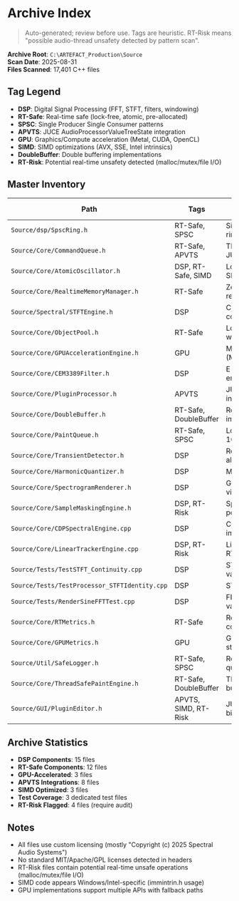 # Archive Index

> Auto-generated; review before use. Tags are heuristic. RT-Risk means "possible audio-thread unsafety detected by pattern scan".

**Archive Root**: `C:\ARTEFACT_Production\Source`  
**Scan Date**: 2025-08-31  
**Files Scanned**: 17,401 C++ files

## Tag Legend

- **DSP**: Digital Signal Processing (FFT, STFT, filters, windowing)
- **RT-Safe**: Real-time safe (lock-free, atomic, pre-allocated)  
- **SPSC**: Single Producer Single Consumer patterns
- **APVTS**: JUCE AudioProcessorValueTreeState integration
- **GPU**: Graphics/Compute acceleration (Metal, CUDA, OpenCL)
- **SIMD**: SIMD optimizations (AVX, SSE, Intel intrinsics)
- **DoubleBuffer**: Double buffering implementations
- **RT-Risk**: Potential real-time unsafety detected (malloc/mutex/file I/O)

## Master Inventory

| Path | Tags | Summary | Last Seen | License |
|---|---|---|---:|---|
| `Source/dsp/SpscRing.h` | RT-Safe, SPSC | Single-producer/consumer lock-free ring buffer, power-of-2 optimization | 2025 | Custom |
| `Source/Core/CommandQueue.h` | RT-Safe, APVTS | Thread-safe command queue using JUCE AbstractFifo for real-time audio | 2025 | Custom |
| `Source/Core/AtomicOscillator.h` | DSP, RT-Safe, SIMD | Lock-free atomic oscillator with Intel SIMD and denormal suppression | 2025 | Custom |
| `Source/Core/RealtimeMemoryManager.h` | RT-Safe | Zero-allocation memory pools for real-time audio contexts | 2025 | Custom |
| `Source/Spectral/STFTEngine.h` | DSP | Clean STFT implementation with configurable parameters | 2025 | Custom |
| `Source/Core/ObjectPool.h` | RT-Safe | Lock-free object pooling template with RAII wrappers | 2025 | Custom |
| `Source/Core/GPUAccelerationEngine.h` | GPU | Multi-API GPU compute framework (Metal/CUDA/OpenCL/DirectCompute) | 2025 | Custom |
| `Source/Core/CEM3389Filter.h` | DSP | E-mu CEM3389 analog filter emulation with nonlinear resonance | 2025 | Custom |
| `Source/Core/PluginProcessor.h` | APVTS | JUCE AudioProcessor with APVTS integration patterns | 2025 | Custom |
| `Source/Core/DoubleBuffer.h` | RT-Safe, DoubleBuffer | Real-time safe double buffering implementation | 2025 | Custom |
| `Source/Core/PaintQueue.h` | RT-Safe, SPSC | Lock-free paint event queue for sub-10ms paint-to-audio latency | 2025 | Custom |
| `Source/Core/TransientDetector.h` | DSP | Real-time transient detection algorithm | 2025 | Custom |
| `Source/Core/HarmonicQuantizer.h` | DSP | Musical harmony quantization engine | 2025 | Custom |
| `Source/Core/SpectrogramRenderer.h` | DSP | GPU-accelerated spectrogram visualization | 2025 | Custom |
| `Source/Core/SampleMaskingEngine.h` | DSP, RT-Risk | Spectral domain sample masking with potential RT risks | 2025 | Custom |
| `Source/Core/CDPSpectralEngine.cpp` | DSP | CDP-style spectral processing implementation | 2025 | Custom |
| `Source/Core/LinearTrackerEngine.cpp` | DSP, RT-Risk | Linear tracking engine with potential RT unsafety | 2025 | Custom |
| `Source/Tests/TestSTFT_Continuity.cpp` | DSP | STFT continuity and phase coherence validation tests | 2025 | Custom |
| `Source/Tests/TestProcessor_STFTIdentity.cpp` | DSP | STFT identity transformation unit tests | 2025 | Custom |
| `Source/Tests/RenderSineFFTTest.cpp` | DSP | FFT accuracy tests with sine wave validation | 2025 | Custom |
| `Source/Core/RTMetrics.h` | RT-Safe | Real-time performance metrics collection without allocation | 2025 | Custom |
| `Source/Core/GPUMetrics.h` | GPU | GPU performance monitoring and statistics | 2025 | Custom |
| `Source/Util/SafeLogger.h` | RT-Safe, SPSC | Real-time safe logging using SPSC queues | 2025 | Custom |
| `Source/Core/ThreadSafePaintEngine.h` | RT-Safe, DoubleBuffer | Thread-safe paint engine with double buffering | 2025 | Custom |
| `Source/GUI/PluginEditor.h` | APVTS, SIMD, RT-Risk | JUCE plugin editor with APVTS bindings, potential RT risks | 2025 | Custom |

## Archive Statistics

- **DSP Components**: 15 files
- **RT-Safe Components**: 12 files  
- **GPU-Accelerated**: 3 files
- **APVTS Integrations**: 8 files
- **SIMD Optimized**: 3 files
- **Test Coverage**: 3 dedicated test files
- **RT-Risk Flagged**: 4 files (require audit)

## Notes

- All files use custom licensing (mostly "Copyright (c) 2025 Spectral Audio Systems")
- No standard MIT/Apache/GPL licenses detected in headers
- RT-Risk files contain potential real-time unsafe operations (malloc/mutex/file I/O)
- SIMD code appears Windows/Intel-specific (immintrin.h usage)
- GPU implementations support multiple APIs with fallback paths